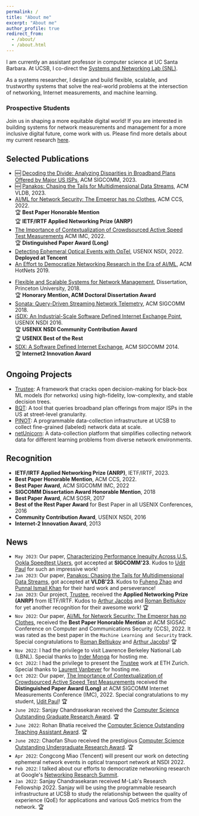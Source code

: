```yaml
---
permalink: /
title: "About me"
excerpt: "About me"
author_profile: true
redirect_from:
  - /about/
  - /about.html
---
```


I am currently an assistant professor in computer science at UC Santa Barbara. At UCSB, I co-direct the [Systems and Networking Lab (SNL)](https://snl.cs.ucsb.edu/).

<!-- I received my Ph.D. in computer science from Princeton University. -->

As a systems researcher, I design and build flexible, scalable, and trustworthy
systems that solve the real-world problems at the intersection of networking, Internet measurements, and machine learning.


### Prospective Students
Join us in shaping a more equitable digital world!
If you are interested in building systems for network measurements and management for a more inclusive digital future, come work with us.
Please find more details about my current research [here](https://sites.cs.ucsb.edu/~arpitgupta/research/).

<!-- 🆕 I am actively looking for Ph.D. students and post-docs for my group. -->

<!-- I also actively work with undergraduate students through different existing programs, such as DIMAP, ERSP, Cal-Bridge, etc.
I also mentor students outside UCSB on their undergraduate thesis projects and regularly host visiting students.  

Please don't hesitate to contact me if you have any questions. -->

## Selected Publications
- 🆕 [Decoding the Divide: Analyzing Disparities in Broadband Plans Offered by Major US ISPs](https://arxiv.org/pdf/2302.14216.pdf), ACM SIGCOMM, 2023.
- 🆕 [Panakos: Chasing the Tails for Multidimensional Data Streams](https://dl.acm.org/doi/pdf/10.14778/3583140.3583147), ACM VLDB, 2023.
- [AI/ML for Network Security: The Emperor has no Clothes](https://sites.cs.ucsb.edu/~arpitgupta/pdfs/trustee.pdf), ACM CCS, 2022.\
🏆 **Best Paper Honorable Mention**\
🏆 **IETF/IRTF Applied Networking Prize (ANRP)**
- [The Importance of Contextualization of Crowdsourced Active Speed Test Measurements](https://sites.cs.ucsb.edu/~arpitgupta/pdfs/speedtest.pdf) ACM IMC, 2022. \
🏆 **Distinguished Paper Award (Long)**
- [Detecting Ephemeral Optical Events with OpTel](https://sites.cs.ucsb.edu/~arpitgupta/pdfs/OpTel_camera_ready.pdf), USENIX NSDI, 2022.\
**Deployed at Tencent**
- [An Effort to Democratize Networking Research in the Era of AI/ML](https://sites.cs.ucsb.edu/~arpitgupta/pdfs/democratize_netai.pdf), ACM HotNets 2019.
<!-- - [(How Much) Does a Private WAN Improve Cloud Performance?](https://sites.cs.ucsb.edu/~arpitgupta/pdfs/cloud_infocom_2020.pdf), IEEE INFOCOM 2020 -->
- [Flexible and Scalable Systems for Network Management](https://sites.cs.ucsb.edu/~arpitgupta/pdfs/thesis.pdf), Dissertation, Princeton University, 2018. \
🏆 **Honorary Mention, ACM Doctoral Dissertation Award**
- [Sonata: Query-Driven Streaming Network Telemetry](https://sites.cs.ucsb.edu/~arpitgupta/pdfs/sonata.pdf), ACM SIGCOMM 2018.
- [iSDX: An Industrial-Scale Software Defined Internet Exchange Point](https://sites.cs.ucsb.edu/~arpitgupta/pdfs/isdx.pdf), USENIX NSDI 2016. \
🏆 **USENIX NSDI Community Contribution Award**\
🏆 **USENIX Best of the Rest**
- [SDX: A Software Defined Internet Exchange](https://sites.cs.ucsb.edu/~arpitgupta/pdfs/sdx.pdf), ACM SIGCOMM 2014. \
🏆 **Internet2 Innovation Award**

## Ongoing Projects
- [Trustee](https://trusteeml.github.io/): A framework that cracks open decision-making for black-box ML models (for networks) using high-fidelity, low-complexity, and stable decision trees.
- [BQT](#): A tool that queries broadband plan offerings from major ISPs in the US at street-level granularity. 
- [PINOT](https://pinot.cs.ucsb.edu/): A programmable data-collection infrastructure at UCSB to collect fine-grained (labeled) network data at scale.
- [netUnicorn](https://netunicorn.cs.ucsb.edu/): A data-collection platform that simplifies collecting network data for different learning problems from diverse network environments.


## Recognition
- **IETF/IRTF Applied Networking Prize (ANRP)**, IETF/IRTF, 2023.
- **Best Paper Honorable Mention**, ACM CCS, 2022.
- **Best Paper Award**, ACM SIGCOMM IMC, 2022
- **SIGCOMM Dissertation Award Honorable Mention**, 2018
- **Best Paper Award**, ACM SOSR, 2017
- **Best of the Rest Paper Award** for Best Paper in all USENIX Conferences, 2016
- **Community Contribution Award**, USENIX NSDI, 2016
- **Internet-2 Innovation Award**, 2013

<!-- ## Services
- Organized workshops for NSF
  - [NSF Workshop on Internet Frontiers & Opportunities](https://datascience.uchicago.edu/events/internet-frontiers-and-opportunities-workshop), Nov 2021
  - [NSF Workshop on NextG Security](https://nsf-nextg-security.cs.ucsb.edu/), Oct 2020
  - [NSF Workshop on Measurements for Self-driving Networks](https://sites.cs.ucsb.edu/~arpitgupta/pdfs/measure_selfdn_workshop.pdf), Apr 2019
- Program Committee Member
  - ACM SIGCOMM: 2021, 2020
  - USENIX NSDI: 2024, 2023, 2021, 2020
  - ACM SOSR: 2021, 2019
  - ACM CoNEXT: 2019 -->

## News
- `May 2023`: Our paper, [Characterizing Performance Inequity Across U.S. Ookla
Speedtest Users](https://arxiv.org/pdf/2110.12038.pdf), got accepted at **SIGCOMM'23**. Kudos to [Udit Paul](https://u-paul.github.io/) for such an impressive work!
- `Jan 2023`: Our paper, [Panakos: Chasing the Tails for Multidimensional Data Streams](https://dl.acm.org/doi/pdf/10.14778/3583140.3583147), got accepted at **VLDB'23**.  Kudos to [Fuheng Zhao](https://zhaofuheng.github.io/) and [Punnal Ismail Khan](https://punnal.github.io/) for their hard work and perseverance!
- `Jan 2023`: Our project, [Trustee](https://trusteeml.github.io/), received the **Applied Networking Prize (ANRP)** from IETF/IRTF.  Kudos to [Arthur Jacobs](https://asjacobs92.github.io/) and [Roman Beltiukov](https://maybe-hello-world.github.io/) for yet another recognition for their awesome work! 🏆
- `Nov 2022`: Our paper, [AI/ML for Network Security: The Emperor has no Clothes](https://sites.cs.ucsb.edu/~arpitgupta/pdfs/trustee.pdf), received the **Best Paper Honorable Mention** at ACM SIGSAC Conference on Computer and Communications Security (CCS), 2022. It was rated as the best paper in the `Machine Learning and Security` track. Special congratulations to [Roman Beltiukov](https://maybe-hello-world.github.io/) and [Arthur Jacobs](https://asjacobs92.github.io/)! 🏆
- `Nov 2022`: I had the privilege to visit Lawrence Berkeley National Lab (LBNL). Special thanks to [Inder Monga](https://www.es.net/about/esnet-staff/esnet-leadership/inder/) for hosting me.
- `Oct 2022`: I had the privilege to present the [Trustee](https://trusteeml.github.io/) work at ETH Zurich. Special thanks to [Laurent Vanbever](https://vanbever.eu/) for hosting me.
- `Oct 2022`: Our paper, [The Importance of Contextualization of Crowdsourced Active Speed Test Measurements](https://sites.cs.ucsb.edu/~arpitgupta/pdfs/speedtest.pdf) received the **Distinguished Paper Award (Long)** at ACM SIGCOMM Internet Measurements Conference (IMC), 2022. Special congratulations to my student, [Udit Paul](https://u-paul.github.io/)! 🏆  
-  `June 2022`: Sanjay Chandrasekaran received the [Computer Science Outstanding Graduate Research Award](https://twitter.com/ucsbcs/status/1536401430885502977?s=20&t=MI_TLmE3VPdooGWmEWqLXQ). 🏆  
- `June 2022`: Rohan Bhatia received the [Computer Science Outstanding Teaching Assistant Award](https://twitter.com/ucsbcs/status/1536401997359742976).  🏆  
- `June 2022`: Chaofan Shuo received the prestigious [Computer Science Outstanding Undergraduate Research Award](https://www.cs.ucsb.edu/index.php/happenings/announcement/congratulations-cs-undergraduate-awardees).  🏆  
- `Apr 2022`: Congcong Miao (Tencent) will present our work on detecting ephemeral network events in optical transport network at NSDI 2022.
- `Feb 2022`: I talked about our efforts to democratize networking research at Google's [Networking Research Summit](https://events.withgoogle.com/networking-research-summit-2022/2022-agenda/#content).
-  `Jan 2022`: Sanjay Chandrasekaran received M-Lab's Research Fellowship 2022. Sanjay will be using the programmable research infrastructure at UCSB to study the relationship between the quality of experience (QoE) for applications and various QoS metrics from the network. 🏆  
